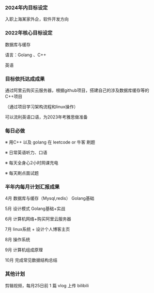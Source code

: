 ### 2024年内目标设定

入职上海某家外企，软件开发方向

### 2022年核心目标设定

数据库与缓存

语言：Golang 、C++

英语

### 目标依托达成成果

通过阿里云购买云服务器，根据github项目，搭建自己的涉及数据库缓存等的C++项目

（通过项目学习架构流程和linux操作）

可以流利英语口语，为2023年考雅思做准备

### 每日必做

※ 用C++ 以及 golang 在 leetcode or 牛客 刷题

※ 日常英语听力、口语

※ 每天全身心2小时网课充电

※ 每天刷点面试题

### 半年内每月计划汇报成果

4月 数据库与缓存（Mysql,redis） Golang基础

5月 设计模式 Golang基础+实战

6月 计算机网络+购买阿里云服务器

7月 linux系统 + 设计个人博客主页

8月 操作系统 

9月 计算机组成原理

10月 完成常见数据结构总结 

### 其他计划

剪辑视频，每月25日前 1 篇 vlog 上传 bilibili
